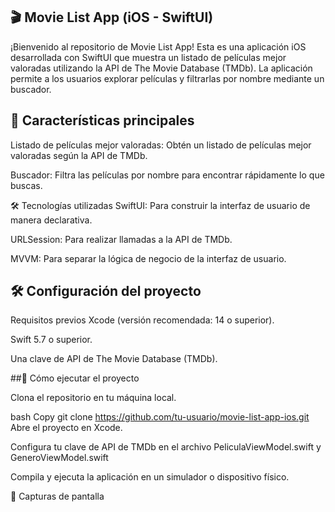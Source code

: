 ## 🎬 Movie List App (iOS - SwiftUI)

¡Bienvenido al repositorio de Movie List App! Esta es una aplicación iOS desarrollada con SwiftUI que muestra un listado de películas mejor valoradas utilizando la API de The Movie Database (TMDb). La aplicación permite a los usuarios explorar películas y filtrarlas por nombre mediante un buscador.

## 📱 Características principales
Listado de películas mejor valoradas: Obtén un listado de películas mejor valoradas según la API de TMDb.

Buscador: Filtra las películas por nombre para encontrar rápidamente lo que buscas.


🛠 Tecnologías utilizadas
SwiftUI: Para construir la interfaz de usuario de manera declarativa.

URLSession: Para realizar llamadas a la API de TMDb.

MVVM: Para separar la lógica de negocio de la interfaz de usuario.

## 🛠 Configuración del proyecto

Requisitos previos
Xcode (versión recomendada: 14 o superior).

Swift 5.7 o superior.

Una clave de API de The Movie Database (TMDb).

##🚀 Cómo ejecutar el proyecto

Clona el repositorio en tu máquina local.

bash
Copy
git clone https://github.com/tu-usuario/movie-list-app-ios.git
Abre el proyecto en Xcode.

Configura tu clave de API de TMDb en el archivo PeliculaViewModel.swift y GeneroViewModel.swift

Compila y ejecuta la aplicación en un simulador o dispositivo físico.

📸 Capturas de pantalla


